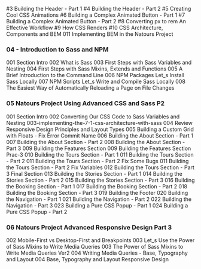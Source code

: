 #3 Building the Header - Part 1
#4 Building the Header - Part 2
#5 Creating Cool CSS Animations
#6 Building a Complex Animated Button - Part 1
#7 Building a Complex Animated Button - Part 2
#8 Converting px to rem An Effective Workflow
#9 How CSS Renders
#10 CSS Architecture, Components and BEM
011 Implementing BEM in the Natours Project

### 04 - Introduction to Sass and NPM

001 Section Intro
002 What is Sass
003 First Steps with Sass Variables and Nesting
004 First Steps with Sass Mixins, Extends and Functions
005 A Brief Introduction to the Command Line
006 NPM Packages Let_s Install Sass Locally
007 NPM Scripts Let_s Write and Compile Sass Locally
008 The Easiest Way of Automatically Reloading a Page on File Changes

### 05 Natours Project Using Advanced CSS and Sass P2

001 Section Intro
002 Converting Our CSS Code to Sass Variables and Nesting
003-implementing-the-7-1-css-architecture-with-sass
004 Review Responsive Design Principles and Layout Types
005 Building a Custom Grid with Floats - Fix Error Commit Name
006 Building the About Section - Part 1
007 Building the About Section - Part 2
008 Building the About Section - Part 3
009 Building the Features Section
009 Building the Features Section Prac-3
010 Building the Tours Section - Part 1
011 Building the Tours Section - Part 2
011 Building the Tours Section - Part 2 Fix Some Bugs
011 Building the Tours Section - Part 2 Fix Variables
012 Building the Tours Section - Part 3 Final Section
013 Building the Stories Section - Part 1
014 Building the Stories Section - Part 2
015 Building the Stories Section - Part 3
016 Building the Booking Section - Part 1
017 Building the Booking Section - Part 2
018 Building the Booking Section - Part 3
019 Building the Footer
020 Building the Navigation - Part 1
021 Building the Navigation - Part 2
022 Building the Navigation - Part 3
023 Building a Pure CSS Popup - Part 1
024 Building a Pure CSS Popup - Part 2

### 06 Natours Project Advanced Responsive Design Part 3

002 Mobile-First vs Desktop-First and Breakpoints
003 Let_s Use the Power of Sass Mixins to Write Media Queries
003 The Power of Sass Mixins to Write Media Queries Ver2
004 Writing Media Queries - Base, Typography and Layout
004 Base, Typography and Layout Responsive Design
